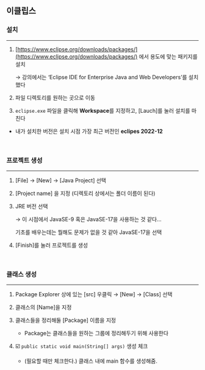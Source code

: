 ## 이클립스

### 설치

---

1. [https://www.eclipse.org/downloads/packages/](https://www.eclipse.org/downloads/packages/) 에서 용도에 맞는 패키지를 설치
    
    → 강의에서는 ‘Eclipse IDE for Enterprise Java and Web Developers’를 설치했다
    
2. 파일 디렉토리를 원하는 곳으로 이동
3. `eclipse.exe` 파일을 클릭해 **Workspace**를 지정하고, [Lauch]를 눌러 설치를 마친다

- 내가 설치한 버전은 설치 시점 가장 최근 버전인 **eclipes 2022-12**

<br/>

### 프로젝트 생성

---

1. [File] → [New] → [Java Project] 선택
2. [Project name] 을 지정 (디렉토리 상에서는 폴더 이름이 된다)
3. JRE 버전 선택
    
    → 이 시점에서 JavaSE-9 혹은 JavaSE-17을 사용하는 것 같다…
    
    기초를 배우는데는 뭘해도 문제가 없을 것 같아 JavaSE-17을 선택
    
4. [Finish]를 눌러 프로젝트를 생성

<br/>

### 클래스 생성

---

1. Package Explorer 상에 있는 [src] 우클릭 → [New] → [Class] 선택
2. 클래스의 [Name]을 지정
3. 클래스들을 정리해둘 [Package] 이름을 지정

    - Package는 클래스들을 원하는 그룹에 정리해두기 위해 사용한다

4. ☑️ `public static void main(String[] args)` 생성 체크

    - (필요할 때만 체크한다.) 클래스 내에 main 함수를 생성해줌.